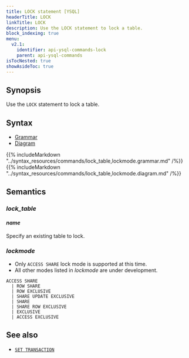 ```yaml
---
title: LOCK statement [YSQL]
headerTitle: LOCK
linkTitle: LOCK
description: Use the LOCK statement to lock a table.
block_indexing: true
menu:
  v2.1:
    identifier: api-ysql-commands-lock
    parent: api-ysql-commands
isTocNested: true
showAsideToc: true
---
```


## Synopsis

Use the `LOCK` statement to lock a table.

## Syntax

<ul class="nav nav-tabs nav-tabs-yb">
  <li >
    <a href="#grammar" class="nav-link active" id="grammar-tab" data-toggle="tab" role="tab" aria-controls="grammar" aria-selected="true">
      <i class="fas fa-file-alt" aria-hidden="true"></i>
      Grammar
    </a>
  </li>
  <li>
    <a href="#diagram" class="nav-link" id="diagram-tab" data-toggle="tab" role="tab" aria-controls="diagram" aria-selected="false">
      <i class="fas fa-project-diagram" aria-hidden="true"></i>
      Diagram
    </a>
  </li>
</ul>

<div class="tab-content">
  <div id="grammar" class="tab-pane fade show active" role="tabpanel" aria-labelledby="grammar-tab">
    {{% includeMarkdown "../syntax_resources/commands/lock_table,lockmode.grammar.md" /%}}
  </div>
  <div id="diagram" class="tab-pane fade" role="tabpanel" aria-labelledby="diagram-tab">
    {{% includeMarkdown "../syntax_resources/commands/lock_table,lockmode.diagram.md" /%}}
  </div>
</div>

## Semantics

### *lock_table*

#### *name*

Specify an existing table to lock.

### *lockmode*

- Only `ACCESS SHARE` lock mode is supported at this time.
- All other modes listed in *lockmode* are under development.

```
ACCESS SHARE
  | ROW SHARE
  | ROW EXCLUSIVE
  | SHARE UPDATE EXCLUSIVE
  | SHARE
  | SHARE ROW EXCLUSIVE
  | EXCLUSIVE
  | ACCESS EXCLUSIVE
```

## See also

- [`SET TRANSACTION`](../txn_set)

